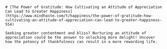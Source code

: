 
    # [The Power of Gratitude: How Cultivating an Attitude of Appreciation Can Lead to Greater Happiness](https://www.mindhaste.com/t/happiness/the-power-of-gratitude-how-cultivating-an-attitude-of-appreciation-can-lead-to-greater-happiness-554)

    Seeking greater contentment and bliss? Nurturing an attitude of appreciation could be the answer to unlocking more delight! Uncover how the potency of thankfulness can result in a more rewarding life.
    